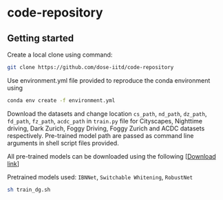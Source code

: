 # code-repository

## Getting started

Create a local clone using command:
```bash
git clone https://github.com/dose-iitd/code-repository
```

Use environment.yml file provided to reproduce the conda environment using 

```bash
conda env create -f environment.yml
```

Download the datasets and change location `cs_path`, `nd_path`, `dz_path`, `fd_path`, `fz_path`, `acdc_path` in `train.py` file for Cityscapes, Nighttime driving, Dark Zurich, Foggy Driving, Foggy Zurich and ACDC datasets respectively.
Pre-trained model path are passed as command line arguments in shell script files provided.

All pre-trained models can be downloaded using the following [[Download link](https://drive.google.com/drive/folders/1wGFcJF4vwiri4nRwieul4RqRVnL0ziZX?usp=sharing)]


Pretrained models used: `IBNNet`, `Switchable Whitening`, `RobustNet` 


```bash
sh train_dg.sh
```
